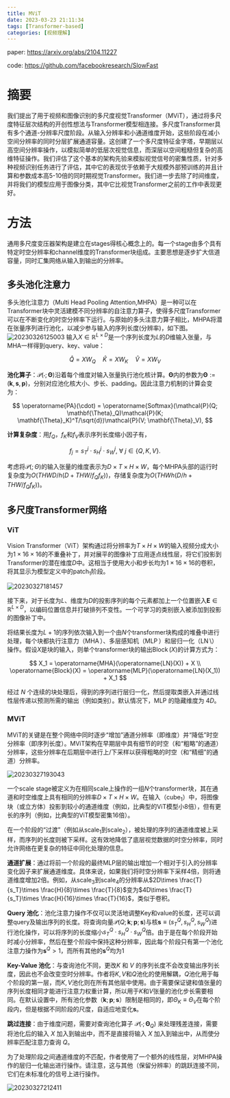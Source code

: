 ```yaml
---
title: MViT
date: 2023-03-23 21:11:34
tags: [Transformer-based]
categories: [视频理解]
---
```



paper: https://arxiv.org/abs/2104.11227

code: https://github.com/facebookresearch/SlowFast

# 摘要

我们提出了用于视频和图像识别的多尺度视觉Transformer（MViT），通过将多尺度特征层次结构的开创性想法与Transformer模型相连接。多尺度Transformer具有多个通道-分辨率尺度阶段。从输入分辨率和小通道维度开始，这些阶段在减小空间分辨率的同时分层扩展通道容量。这创建了一个多尺度特征金字塔，早期层以高空间分辨率操作，以模拟简单的低层次视觉信息，而深层以空间粗糙但复杂的高维特征操作。我们评估了这个基本的架构先验来模拟视觉信号的密集性质，针对多种视频识别任务进行了评估，其中它的表现优于依赖于大规模外部预训练的并且计算和参数成本高5-10倍的同时期视觉Transformer。我们进一步去除了时间维度，并将我们的模型应用于图像分类，其中它比视觉Transformer之前的工作中表现更好。

# 方法

通用多尺度变压器架构是建立在stages得核心概念上的。每一个stage由多个具有特定时空分辨率和channel维度的Transformer块组成。主要思想是逐步扩大信道容量，同时汇集网络从输入到输出的分辨率。

## 多头池化注意力

多头池化注意力（Multi Head Pooling Attention,MHPA）是一种可以在Transformer块中灵活建模不同分辨率的自注意力算子，使得多尺度Transformer可以在不断变化的时空分辨率下运行。与原始的多头注意力算子相比，MHPA将潜在张量序列进行池化，以减少参与输入的序列长度(分辨率)，如下图。
![20230326125003](https://yic-123.oss-cn-guangzhou.aliyuncs.com//img/20230326125003.png)
输入$X \in \mathbb{R}^{L \times D}$是一个序列长度为$L$的$D$维输入张量，与MHA一样得到query、key、value：

$$
\hat{Q} = XW_{Q} \quad \hat{K} = XW_{K} \quad \hat{V} = XW_{V}
$$

**池化算子**：$\mathcal{P}(\cdot ; \mathbf{\Theta})$沿着每个维度对输入张量执行池化核计算。$\mathbf{\Theta}$内的参数为$\mathbf{\Theta} := (\mathbf{k}, \mathbf{s}, \mathbf{p})$，分别对应池化核大小、步长、padding。因此注意力机制的计算会变为：

$$
\operatorname{PA}(\cdot) = \operatorname{Softmax}(\mathcal{P}(Q; \mathbf{\Theta}_Q)\mathcal{P}(K; \mathbf{\Theta}_K)^T/\sqrt{d})\mathcal{P}(V; \mathbf{\Theta}_V),
$$

**计算复杂度**：用$f_Q$，$f_K$和$f_V$表示序列长度缩小因子有，

$$ f_j = s^j_T \cdot s^j_H \cdot s^j_W, \ \forall \ j \in \{Q,K,V\}. $$ 

考虑将$\mathcal{P}(; \Theta)$的输入张量的维度表示为$D \times T \times H \times W$，每个MHPA头部的运行时复杂度为$O(THW D/h (D+THW/f_Qf_K))$，存储复杂度为$O(THWh(D/h + THW/f_Qf_K))$。 

## 多尺度Transformer网络

### ViT

Vision Transformer（ViT）架构通过将分辨率为$T\times H \times W$的输入视频分成大小为$1\times 16 \times 16$的不重叠补丁，并对展平的图像补丁应用逐点线性层，将它们投影到Transformer的潜在维度$D$中。这相当于使用大小和步长均为$1\times 16 \times 16$的卷积，将其显示为模型定义中的patch$_1$阶段。

![20230327181457](https://yic-123.oss-cn-guangzhou.aliyuncs.com//img/20230327181457.png)

接下来，对于长度为$L$、维度为$D$的投影序列的每个元素都加上一个位置嵌入$\mathbf{E} \in \mathbb{R}^{L \times D}$，以编码位置信息并打破排列不变性。一个可学习的类别嵌入被添加到投影的图像补丁中。

将结果长度为$L+1$的序列依次输入到一个由$N$个transformer块构成的堆叠中进行处理，每个块都执行注意力（$\operatorname{MHA}$）、多层感知机（$\operatorname{MLP}$）和层归一化（$\operatorname{LN}$\）操作。假设$X$是块的输入，则单个transformer块的输出$\operatorname{Block}(X)$的计算方式为：

$$
X_1 = \operatorname{MHA}(\operatorname{LN}(X)) + X \\
\operatorname{Block}(X) = \operatorname{MLP}(\operatorname{LN}(X_1)) + X_1
$$

经过 $N$ 个连续的块处理后，得到的序列进行层归一化，然后提取类嵌入并通过线性层传递以预测所需的输出（例如类别）。默认情况下，MLP 的隐藏维度为 $4D$。

### MViT

MViT的关键是在整个网络中同时逐步“增加”通道分辨率（即维度）并“降低”时空分辨率（即序列长度）。MViT架构在早期层中具有细节的时空（和“粗略”的通道）分辨率，这些分辨率在后期层中进行上/下采样以获得粗略的时空（和“精细”的通道）分辨率。

![20230327193043](https://yic-123.oss-cn-guangzhou.aliyuncs.com//img/20230327193043.png)

一个scale stage被定义为在相同scale上操作的一组$N$个transformer块，其在通道和时空维度上具有相同的分辨率$D\times T\times H\times W$。在输入（cube$_1$）中，将图像块（或立方体）投影到较小的通道维度（例如，比典型的ViT模型小8倍），但有更长的序列（例如，比典型的ViT模型密集16倍）。

在一个阶段的“过渡”（例如从scale$_1$到scale$_2$），被处理的序列的通道维度被上采样，而序列的长度则被下采样。这有效地降低了底层视觉数据的时空分辨率，同时允许网络在更复杂的特征中同化处理的信息。

**通道扩展**：通过将前一个阶段的最终MLP层的输出增加一个相对于引入的分辨率变化因子来扩展通道维度。具体来说，如果我们将时空分辨率下采样4倍，则将通道维度增加2倍。例如，从scale$_3$到scale$_4$的分辨率从$2D\times \frac{T}{s_T}\times \frac{H}{8}\times \frac{T}{8}$变为$4D\times \frac{T}{s_T}\times \frac{H}{16}\times \frac{T}{16}$，类似于卷积。

**Query 池化**：池化注意力操作不仅可以灵活地调整Key和value的长度，还可以调整query及输出序列的长度。将查询向量$\mathcal{P}(Q; \mathbf{k}; \mathbf{p}; \mathbf{s})$与核$\mathbf{s} \equiv (s^Q_T,s^Q_H,s^Q_W)$进行池化操作，可以将序列的长度缩小$s^Q_T \cdot s^Q_H \cdot s^Q_W$倍。由于是在每个阶段开始时减小分辨率，然后在整个阶段中保持这种分辨率，因此每个阶段只有第一个池化注意力操作为$\mathbf{s}^Q > 1$，而所有其他的$\mathbf{s}^Q$均为1

**Key-Value 池化**：与查询池化不同，更改$K$ 和 $V$ 的序列长度不会改变输出序列长度，因此也不会改变空时分辨率。作者将$K,V$和$Q$池化的使用解耦，$Q$池化用于每个阶段的第一层，而$K,V$池化则在所有其他层中使用。由于需要保证键和值张量的序列长度相同才能进行注意力权重计算，所以用于$K$和$V$张量的池化步长需要相同。在默认设置中，所有池化参数（$\mathbf{k}; \mathbf{p}; \mathbf{s}$）限制是相同的，即$\Theta_K \equiv \Theta_V$在每个阶段内，但是根据不同阶段的尺度，自适应地变化$\mathbf{s}$。

**跳过连接**：由于维度问题，需要对查询池化算子 $\mathcal{P}(\cdot ; \mathbf{\Theta}_Q)$ 来处理残差连接，需要将池化后的输入 $X$ 加入到输出中，而不是直接将输入 $X$ 加入到输出中，从而使分辨率匹配注意力查询 $Q$。

为了处理阶段之间通道维度的不匹配，作者使用了一个额外的线性层，对MHPA操作的层归一化输出进行操作。请注意，这与其他（保留分辨率）的跳跃连接不同，它们在未标准化的信号上进行操作。

![20230327212411](https://yic-123.oss-cn-guangzhou.aliyuncs.com//img/20230327212411.png)

